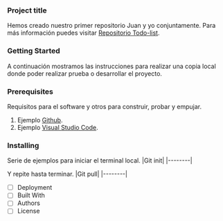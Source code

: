 ### Project title 
Hemos creado nuestro primer repositorio Juan y yo conjuntamente.
Para más información puedes visitar [Repositorio Todo-list](https://github.com/JuaniniDO/todo-list.git).

### Getting Started
A continuación mostramos las instrucciones para realizar una copia local donde poder realizar prueba o desarrollar el proyecto.
### Prerequisites
Requisitos para el software y otros para construir, probar y empujar.
1. Ejemplo [Github](https://github.com/).
2. Ejemplo [Visual Studio Code](https://code.visualstudio.com/download).

### Installing
Serie de ejemplos para iniciar el terminal local.
|Git init|
|--------|


Y repite hasta terminar.
|Git pull|
|--------|


- [ ] Deployment
- [ ] Built With 
- [ ] Authors
- [ ] License 